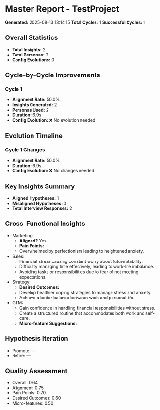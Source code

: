 # Master Report - TestProject

**Generated:** 2025-08-13 13:14:15
**Total Cycles:** 1
**Successful Cycles:** 1

## Overall Statistics

- **Total Insights:** 2
- **Total Personas:** 2
- **Config Evolutions:** 0

## Cycle-by-Cycle Improvements

### Cycle 1

- **Alignment Rate:** 50.0%
- **Insights Generated:** 2
- **Personas Used:** 2
- **Duration:** 6.9s
- **Config Evolution:** ❌ No evolution needed

## Evolution Timeline

### Cycle 1 Changes

- **Alignment Rate:** 50.0%
- **Duration:** 6.9s
- **Config Evolution:** ❌ No changes needed

## Key Insights Summary

- **Aligned Hypotheses:** 1
- **Misaligned Hypotheses:** 0
- **Total Interview Responses:** 2


## Cross-Functional Insights

- Marketing:
  - **Aligned?** Yes
  - **Pain Points:**
  - Overwhelmed by perfectionism leading to heightened anxiety.
- Sales:
  - Financial stress causing constant worry about future stability.
  - Difficulty managing time effectively, leading to work-life imbalance.
  - Avoiding tasks or responsibilities due to fear of not meeting expectations.
- Strategy:
  - **Desired Outcomes:**
  - Develop healthier coping strategies to manage stress and anxiety.
  - Achieve a better balance between work and personal life.
- GTM:
  - Gain confidence in handling financial responsibilities without stress.
  - Create a structured routine that accommodates both work and self-care.
  - **Micro-feature Suggestions:**

## Hypothesis Iteration

- Promote: —
- Retire: —

## Quality Assessment

- Overall: 0.64
- Alignment: 0.75
- Pain Points: 0.70
- Desired Outcomes: 0.60
- Micro-features: 0.50
